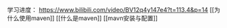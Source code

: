 学习进度：
https://www.bilibili.com/video/BV12q4y147e4?t=113.4&p=14
[[为什么使用maven]]
[[什么是maven]]
[[mavn安装与配置]]